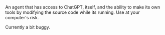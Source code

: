 An agent that has access to ChatGPT, itself, and the ability to make its own tools by modifying the source code while its running. Use at your computer's risk.

Currently a bit buggy.